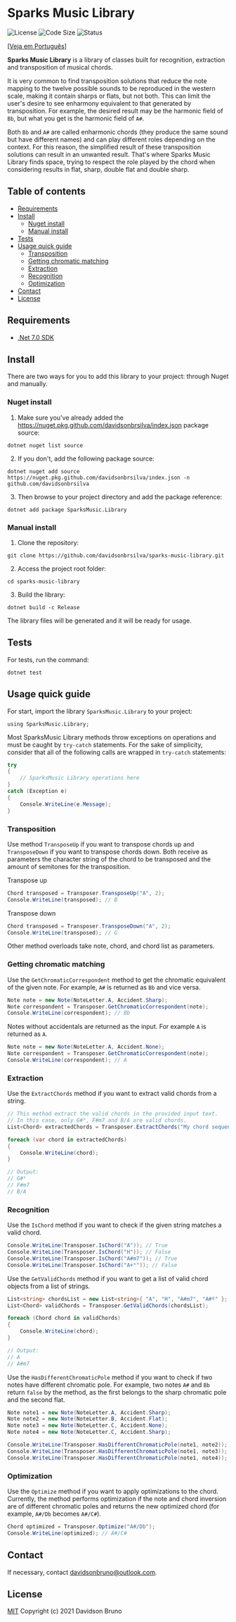 # Sparks Music Library <!-- omit in toc -->

![License](https://img.shields.io/github/license/davidsonbrsilva/sparks-music-library) ![Code Size](https://img.shields.io/github/languages/code-size/davidsonbrsilva/sparks-music-library) ![Status](https://img.shields.io/badge/status-stopped-red)

[[Veja em Português](README.pt-br.md)]

**Sparks Music Library** is a library of classes built for recognition, extraction and transposition of musical chords.

It is very common to find transposition solutions that reduce the note mapping to the twelve possible sounds to be reproduced in the western scale, making it contain sharps or flats, but not both. This can limit the user's desire to see enharmony equivalent to that generated by transposition. For example, the desired result may be the harmonic field of `Bb`, but what you get is the harmonic field of `A#`.

Both `Bb` and `A#` are called enharmonic chords (they produce the same sound but have different names) and can play different roles depending on the context. For this reason, the simplified result of these transposition solutions can result in an unwanted result. That's where Sparks Music Library finds space, trying to respect the role played by the chord when considering results in flat, sharp, double flat and double sharp.

## Table of contents <!-- omit in toc -->

- [Requirements](#requirements)
- [Install](#install)
  - [Nuget install](#nuget-install)
  - [Manual install](#manual-install)
- [Tests](#tests)
- [Usage quick guide](#usage-quick-guide)
  - [Transposition](#transposition)
  - [Getting chromatic matching](#getting-chromatic-matching)
  - [Extraction](#extraction)
  - [Recognition](#recognition)
  - [Optimization](#optimization)
- [Contact](#contact)
- [License](#license)

## Requirements

- [.Net 7.0 SDK](https://dotnet.microsoft.com/pt-br/download/dotnet/7.0)

## Install

There are two ways for you to add this library to your project: through Nuget and manually.

### Nuget install

1. Make sure you've already added the https://nuget.pkg.github.com/davidsonbrsilva/index.json package source:
```
dotnet nuget list source
```

2. If you don't, add the following package source:
```
dotnet nuget add source https://nuget.pkg.github.com/davidsonbrsilva/index.json -n github.com/davidsonbrsilva
```

3. Then browse to your project directory and add the package reference:
```
dotnet add package SparksMusic.Library
```

### Manual install

1. Clone the repository:

```
git clone https://github.com/davidsonbrsilva/sparks-music-library.git
```

2. Access the project root folder:

```
cd sparks-music-library
```

3. Build the library:

```
dotnet build -c Release
```

The library files will be generated and it will be ready for usage.

## Tests

For tests, run the command:

```
dotnet test
```

## Usage quick guide

For start, import the library `SparksMusic.Library` to your project:

```
using SparksMusic.Library;
```

Most SparksMusic Library methods throw exceptions on operations and must be caught by `try-catch` statements. For the sake of simplicity, consider that all of the following calls are wrapped in `try-catch` statements:

```csharp
try
{
    // SparksMusic Library operations here
}
catch (Exception e)
{
    Console.WriteLine(e.Message);
}
```

### Transposition

Use method `TransposeUp` if you want to transpose chords up and `TransposeDown` if you want to transpose chords down. Both receive as parameters the character string of the chord to be transposed and the amount of semitones for the transposition.

Transpose up

```csharp
Chord transposed = Transposer.TransposeUp("A", 2);
Console.WriteLine(transposed); // B
```

Transpose down

```csharp
Chord transposed = Transposer.TransposeDown("A", 2);
Console.WriteLine(transposed); // G
```

Other method overloads take note, chord, and chord list as parameters.

### Getting chromatic matching

Use the `GetChromaticCorrespondent` method to get the chromatic equivalent of the given note. For example, `A#` is returned as `Bb` and vice versa.

```csharp
Note note = new Note(NoteLetter.A, Accident.Sharp);
Note correspondent = Transposer.GetChromaticCorrespondent(note);
Console.WriteLine(correspondent); // Bb
```

Notes without accidentals are returned as the input. For example `A` is returned as `A`.

```csharp
Note note = new Note(NoteLetter.A, Accident.None);
Note correspondent = Transposer.GetChromaticCorrespondent(note);
Console.WriteLine(correspondent); // A
```

### Extraction

Use the `ExtractChords` method if you want to extract valid chords from a string.

```csharp
// This method extract the valid chords in the provided input text.
// In this case, only G#°, F#m7 and B/A are valid chords.
List<Chord> extractedChords = Transposer.ExtractChords("My chord sequence is G#°  F#m7  Fº+    F#m7/A###     B/A");

foreach (var chord in extractedChords)
{
    Console.WriteLine(chord);
}

// Output:
// G#°
// F#m7
// B/A
```

### Recognition

Use the `IsChord` method if you want to check if the given string matches a valid chord.

```csharp
Console.WriteLine(Transposer.IsChord("A")); // True
Console.WriteLine(Transposer.IsChord("H")); // False
Console.WriteLine(Transposer.IsChord("A#m7")); // True
Console.WriteLine(Transposer.IsChord("A+°")); // False
```

Use the `GetValidChords` method if you want to get a list of valid chord objects from a list of strings.

```csharp
List<string> chordsList = new List<string>{ "A", "H", "A#m7", "A#º" };
List<Chord> validChords = Transposer.GetValidChords(chordsList);

foreach (Chord chord in validChords)
{
    Console.WriteLine(chord);
}

// Output:
// A
// A#m7
```

Use the `HasDifferentChromaticPole` method if you want to check if two notes have different chromatic pole. For example, two notes `A#` and `Bb` return `false` by the method, as the first belongs to the sharp chromatic pole and the second flat.

```csharp
Note note1 = new Note(NoteLetter.A, Accident.Sharp);
Note note2 = new Note(NoteLetter.B, Accident.Flat);
Note note3 = new Note(NoteLetter.C, Accident.None);
Note note4 = new Note(NoteLetter.C, Accident.Sharp);

Console.WriteLine(Transposer.HasDifferentChromaticPole(note1, note2)); // True
Console.WriteLine(Transposer.HasDifferentChromaticPole(note1, note3)); // False
Console.WriteLine(Transposer.HasDifferentChromaticPole(note1, note4)); // False
```

### Optimization

Use the `Optimize` method if you want to apply optimizations to the chord. Currently, the method performs optimization if the note and chord inversion are of different chromatic poles and returns the new optimized chord (for example, `A#/Db` becomes `A#/C#`).

```csharp
Chord optimized = Transposer.Optimize("A#/Db");
Console.WriteLine(optimized); // A#/C#
```

## Contact

If necessary, contact <davidsonbruno@outlook.com>.

## License

[MIT](LICENSE) Copyright (c) 2021 Davidson Bruno
